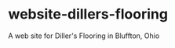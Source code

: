 website-dillers-flooring
========================

A web site for Diller's Flooring in Bluffton, Ohio